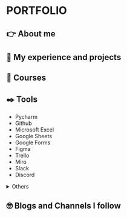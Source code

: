 # PORTFOLIO
## :point_right: About me
## :star_struck: My experience and projects
## :orange_book: Courses
## :black_nib: Tools
* Pycharm
* Github
* Microsoft Excel
* Google Sheets
* Google Forms
* Figma
* Trello
* Miro
* Slack
* Discord
<details>
<summary>Others</summary>
<br>Adobe Illustrator
<br>Gimp
<br>Canva
</details>

## :nerd_face: Blogs and Channels I follow


 
